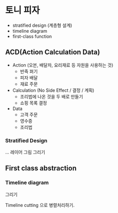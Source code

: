 # 토니 피자
* stratified design (계층형 설계)
* timeline diagram
* first-class function

## ACD(Action Calculation Data)
* Action (오븐, 배달차, 요리재료 등 자원을 사용하는 것)
  * 반죽 펴기
  * 피자 배달
  * 재료 주문
* Calculation (No Side Effect / 결정 / 계획)
  * 조리법에 나온 것을 두 배로 만들기
  * 쇼핑 목록 결정
* Data
  *  고객 주문
  *  영수증
  *  조리법

### Stratified Design

... 레이어 그림 그리기

## First class abstraction

### Timeline diagram
그리기


Timeline cutting 으로 병렬처리하기.

